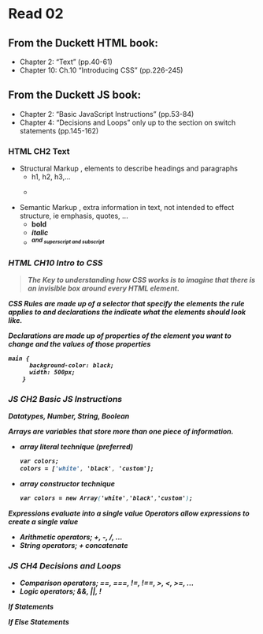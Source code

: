 # Read 02

## From the Duckett HTML book:

- Chapter 2: “Text” (pp.40-61)
- Chapter 10: Ch.10 “Introducing CSS” (pp.226-245)

## From the Duckett JS book:

- Chapter 2: “Basic JavaScript Instructions” (pp.53-84)
- Chapter 4: “Decisions and Loops” only up to the section on switch statements (pp.145-162)

### HTML CH2 Text

+ Structural Markup , elements to describe headings and paragraphs
    - h1, h2, h3,...
    - <p>
+ Semantic Markup , extra information in text, not intended to effect structure, ie emphasis, quotes, ...
    - <b> bold
    - <i> italic
    - <sup> and <sub> superscript and subscript

### HTML CH10 Intro to CSS

> The Key to understanding how CSS works is to imagine that there is an invisible box around every HTML element.

CSS **Rules** are made up of a **selector** that specify the elements the rule applies to and **declarations** the indicate what the elements should look like.

**Declarations** are made up of **properties** of the element you want to change and the **values** of those properties

    main {
    	  background-color: black;
    	  width: 500px;
    	}

### JS CH2 Basic JS Instructions

Datatypes, Number, String, Boolean

Arrays are variables that store more than one piece of information.

-  array literal technique (preferred)
    ```CSS
    var colors;
    colors = ['white', 'black', 'custom'];
    ```

-  array constructor technique
    ```CSS
    var colors = new Array('white','black','custom');
    ```

Expressions evaluate into a single value
Operators allow expressions to create a single value
- Arithmetic operators; +, -, /, ...
- String operators; + concatenate 
    
### JS CH4 Decisions and Loops

- Comparison operators; ==, ===, !=, !==, >, <, >=, ...
- Logic operators; &&, ||, !

If Statements

If Else Statements











